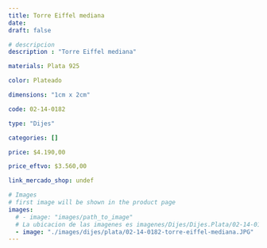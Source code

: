 ```yaml
---
title: Torre Eiffel mediana
date: 
draft: false

# descripcion
description : "Torre Eiffel mediana"

materials: Plata 925

color: Plateado

dimensions: "1cm x 2cm"

code: 02-14-0182

type: "Dijes"

categories: []

price: $4.190,00

price_eftvo: $3.560,00

link_mercado_shop: undef

# Images
# first image will be shown in the product page
images:
  # - image: "images/path_to_image"
  # La ubicacion de las imagenes es imagenes/Dijes/Dijes.Plata/02-14-0182-torre-eiffel-mediana
  - image: "./images/dijes/plata/02-14-0182-torre-eiffel-mediana.JPG"
---
```

